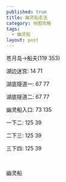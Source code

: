 ```yaml
---
published: true
title: 幽灵船走法
category: 地图攻略
tags: 
  - 幽灵船
layout: post
---
```

<p>
    苍月岛-&gt;船夫(119 353)&nbsp;&nbsp;
</p>
<p>
    湖边迷宫: 14 71
</p>

<p>
    湖底隧道一: 67 77
</p>
<p>
    湖底隧道二: 67 77
</p>
<p>
    幽灵船入口: 73 135
</p>
<p>
    一下二: 125 39
</p>
<p>
    二下三: 125 39
</p>
<p>
    三下四: 125 39
</p>
<p>
    <br/>
</p>
<p>
    幽灵船
</p>
